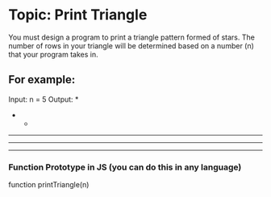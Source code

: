 
# Topic: Print Triangle

You must design a program to print a triangle pattern formed of stars. The number of rows in your triangle will be determined based on a number (n) that your program takes in.

## For example:

Input: n = 5
Output:
	* 
* * 
* * * 
* * * * 
* * * * *

### Function Prototype in JS (you can do this in any language)
function  printTriangle(n)
